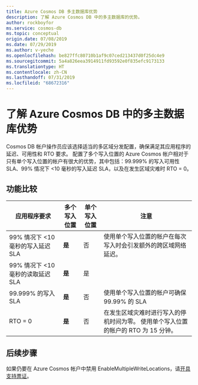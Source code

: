 ```yaml
---
title: Azure Cosmos DB 多主数据库优势
description: 了解 Azure Cosmos DB 中的多主数据库的优势。
author: rockboyfor
ms.service: cosmos-db
ms.topic: conceptual
origin.date: 07/08/2019
ms.date: 07/29/2019
ms.author: v-yeche
ms.openlocfilehash: be827ffc80710b1af9c07ced213437d0f25dc4e9
ms.sourcegitcommit: 5a4a826eea3914911fd93592e0f835efc9173133
ms.translationtype: HT
ms.contentlocale: zh-CN
ms.lasthandoff: 07/31/2019
ms.locfileid: "68672316"
---
```

# <a name="understand-multi-master-benefits-in-azure-cosmos-db"></a>了解 Azure Cosmos DB 中的多主数据库优势

Cosmos DB 帐户操作员应该选择适当的多区域分发配置，确保满足其应用程序的延迟、可用性和 RTO 要求。 配置了多个写入位置的 Azure Cosmos 帐户相对于只有单个写入位置的帐户有很大的优势，其中包括：99.999% 的写入可用性 SLA、99% 情况下 <10 毫秒的写入延迟 SLA，以及在发生区域灾难时 RTO = 0。

## <a name="comparison-of-features"></a>功能比较

|应用程序要求|多个写入位置|单个写入位置|注意|
|---|---|---|---|
|99% 情况下 <10 毫秒的写入延迟 SLA|**是**|否|使用单个写入位置的帐户在每次写入时会引发额外的跨区域网络延迟。|
|99% 情况下 <10 毫秒的读取延迟 SLA|**是**|是| |
|99.999% 的写入 SLA|**是**|否|使用单个写入位置的帐户可确保 99.99% 的 SLA|
|RTO = 0|**是**|否|在发生区域灾难时进行写入的停机时间为零。 使用单个写入位置的帐户的 RTO 为 15 分钟。|

## <a name="next-steps"></a>后续步骤

如果仍要在 Azure Cosmos 帐户中禁用 EnableMultipleWriteLocations，请[开具支持票证](https://www.azure.cn/support/create-ticket/)。